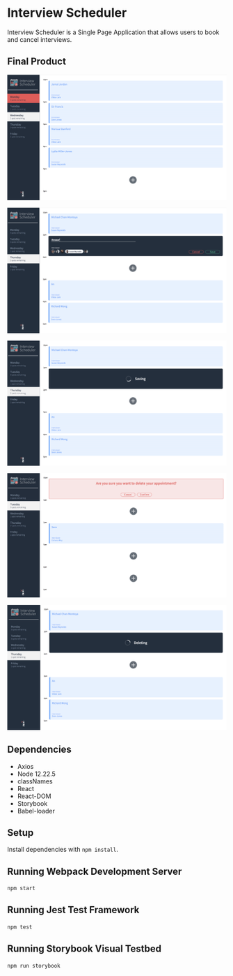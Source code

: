 # Interview Scheduler

Interview Scheduler is a Single Page Application that allows users to book and cancel interviews.

## Final Product

!["Scheduler"](https://github.com/ansaar14/scheduler/blob/master/docs/Home%20-IS.png)

!["Creating an appointment"](https://github.com/ansaar14/scheduler/blob/master/docs/creating%20-IS.png)

!["Saving"](https://github.com/ansaar14/scheduler/blob/master/docs/saving%20-%20IS.png)

!["Deleting confirmation"](https://github.com/ansaar14/scheduler/blob/master/docs/Deleting-IS.png)

!["Deleting message"](https://github.com/ansaar14/scheduler/blob/master/docs/deleting%20msg%20-%20IS.png)

## Dependencies

- Axios
- Node 12.22.5
- classNames
- React
- React-DOM
- Storybook
- Babel-loader

## Setup

Install dependencies with `npm install`.

## Running Webpack Development Server

```sh
npm start
```

## Running Jest Test Framework

```sh
npm test
```

## Running Storybook Visual Testbed

```sh
npm run storybook
```
